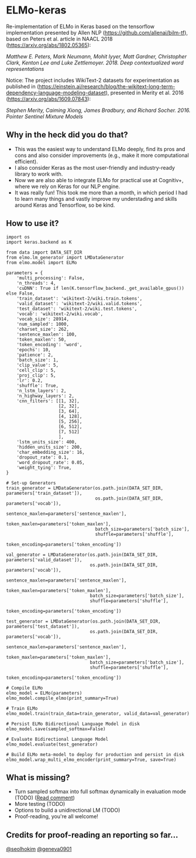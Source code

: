 # ELMo-keras
Re-implementation of ELMo in Keras based on the tensorflow implementation presented by Allen NLP (https://github.com/allenai/bilm-tf), based on Peters et al. article in NAACL 2018 (https://arxiv.org/abs/1802.05365):

_Matthew E. Peters, Mark Neumann, Mohit Iyyer, Matt Gardner, Christopher Clark, Kenton Lee and Luke Zettlemoyer. 2018. Deep contextualized word representations_

Notice: The project includes WikiText-2 datasets for experimentation as published in (https://einstein.ai/research/blog/the-wikitext-long-term-dependency-language-modeling-dataset), presented in Merity et al. 2016 (https://arxiv.org/abs/1609.07843):

_Stephen Merity, Caiming Xiong, James Bradbury, and Richard Socher. 2016. Pointer Sentinel Mixture Models_

## Why in the heck did you do that?

- This was the easiest way to understand ELMo deeply, find its pros and cons and also consider improvements (e.g., make it more computational efficient). 
- I also consider Keras as the most user-friendly and industry-ready library to work with.
- Now we are also able to integrate ELMo for practical use at Cognitiv+, where we rely on Keras for our NLP engine.
- It was really fun! This took me more than a month, in which period I had to learn many things and vastly improve my understading and skills around Keras and Tensorflow, so be kind.

## How to use it?

```
import os
import keras.backend as K

from data import DATA_SET_DIR
from elmo.lm_generator import LMDataGenerator
from elmo.model import ELMo

parameters = {
    'multi_processing': False,
    'n_threads': 4,
    'cuDNN': True if len(K.tensorflow_backend._get_available_gpus()) else False,
    'train_dataset': 'wikitext-2/wiki.train.tokens',
    'valid_dataset': 'wikitext-2/wiki.valid.tokens',
    'test_dataset': 'wikitext-2/wiki.test.tokens',
    'vocab': 'wikitext-2/wiki.vocab',
    'vocab_size': 28914,
    'num_sampled': 1000,
    'charset_size': 262,
    'sentence_maxlen': 100,
    'token_maxlen': 50,
    'token_encoding': 'word',
    'epochs': 10,
    'patience': 2,
    'batch_size': 1,
    'clip_value': 5,
    'cell_clip': 5,
    'proj_clip': 5,
    'lr': 0.2,
    'shuffle': True,
    'n_lstm_layers': 2,
    'n_highway_layers': 2,
    'cnn_filters': [[1, 32],
                    [2, 32],
                    [3, 64],
                    [4, 128],
                    [5, 256],
                    [6, 512],
                    [7, 512]
                    ],
    'lstm_units_size': 400,
    'hidden_units_size': 200,
    'char_embedding_size': 16,
    'dropout_rate': 0.1,
    'word_dropout_rate': 0.05,
    'weight_tying': True,
}

# Set-up Generators
train_generator = LMDataGenerator(os.path.join(DATA_SET_DIR, parameters['train_dataset']),
                                  os.path.join(DATA_SET_DIR, parameters['vocab']),
                                  sentence_maxlen=parameters['sentence_maxlen'],
                                  token_maxlen=parameters['token_maxlen'],
                                  batch_size=parameters['batch_size'],
                                  shuffle=parameters['shuffle'],
                                  token_encoding=parameters['token_encoding'])

val_generator = LMDataGenerator(os.path.join(DATA_SET_DIR, parameters['valid_dataset']),
                                os.path.join(DATA_SET_DIR, parameters['vocab']),
                                sentence_maxlen=parameters['sentence_maxlen'],
                                token_maxlen=parameters['token_maxlen'],
                                batch_size=parameters['batch_size'],
                                shuffle=parameters['shuffle'],
                                token_encoding=parameters['token_encoding'])

test_generator = LMDataGenerator(os.path.join(DATA_SET_DIR, parameters['test_dataset']),
                                os.path.join(DATA_SET_DIR, parameters['vocab']),
                                sentence_maxlen=parameters['sentence_maxlen'],
                                token_maxlen=parameters['token_maxlen'],
                                batch_size=parameters['batch_size'],
                                shuffle=parameters['shuffle'],
                                token_encoding=parameters['token_encoding'])

# Compile ELMo
elmo_model = ELMo(parameters)
elmo_model.compile_elmo(print_summary=True)

# Train ELMo
elmo_model.train(train_data=train_generator, valid_data=val_generator)

# Persist ELMo Bidirectional Language Model in disk
elmo_model.save(sampled_softmax=False)

# Evaluate Bidirectional Language Model
elmo_model.evaluate(test_generator)

# Build ELMo meta-model to deploy for production and persist in disk
elmo_model.wrap_multi_elmo_encoder(print_summary=True, save=True)

```

## What is missing?

- Turn sampled softmax into full softmax dynamically in evaluation mode (TODO) ([Read comment](https://github.com/iliaschalkidis/ELMo-keras/commit/35fa4f9b3245a9c1078d4c7975064b19bd9742f4#commitcomment-31314484))
- More testing (TODO)
- Options to build a unidirectional LM (TODO)
- Proof-reading, you're all welcome!

## Credits for proof-reading an reporting so far...

[@seolhokim](https://github.com/seolhokim)
[@geneva0901](https://github.com/geneva0901)
